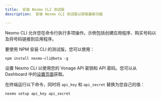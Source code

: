 ```yaml
---
title:  安装 Nexmo CLI 测试版
description:  安装 Nexmo CLI 测试版以获取最新功能

---
```


Nexmo CLI 允许您在命令行执行多项操作。示例包括创建应用程序、购买号码以及将号码链接到应用程序。

要使用 NPM 安装 CLI 的测试版，您可以使用：

```shell
npm install nexmo-cli@beta -g
```

设置 Nexmo CLI 以使用您的 Vonage API 密钥和 API 密码。您可以从 Dashboard 中的[设置页面](https://dashboard.nexmo.com/settings)获取。

在终端运行以下命令，同时将 `api_key` 和 `api_secret` 替换为您自己的值：

```bash
nexmo setup api_key api_secret
```

